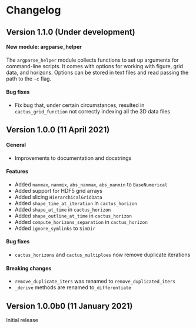 # Changelog

## Version 1.1.0 (Under development)

#### New module: argparse_helper

The `argparse_helper` module collects functions to set up arguments for
command-line scripts. It comes with options for working with figure, grid data,
and horizons. Options can be stored in text files and read passing the path to
the `-c` flag.

#### Bug fixes
- Fix bug that, under certain circumstances, resulted in `cactus_grid_function`
  not correctly indexing all the 3D data files

## Version 1.0.0 (11 April 2021)

#### General
- Improvements to documentation and docstrings
#### Features
- Added `nanmax`, `nanmix`, `abs_nanmax`, `abs_nanmin` to `BaseNumerical`
- Added support for HDF5 grid arrays
- Added slicing `HierarchicalGridData`
- Added `shape_time_at_iteration` in `cactus_horizon`
- Added `shape_at_time` in `cactus_horizon`
- Added `shape_outline_at_time` in `cactus_horizon`
- Added `compute_horizons_separation` in `cactus_horizon`
- Added `ignore_symlinks` to `SimDir`
#### Bug fixes
- `cactus_horizons` and `cactus_multiploes` now remove duplicate iterations
#### Breaking changes
- `remove_duplicate_iters` was renamed to `remove_duplicated_iters`
- `_derive` methods are renamed to`_differentiate`

## Version 1.0.0b0 (11 January 2021)

Initial release
